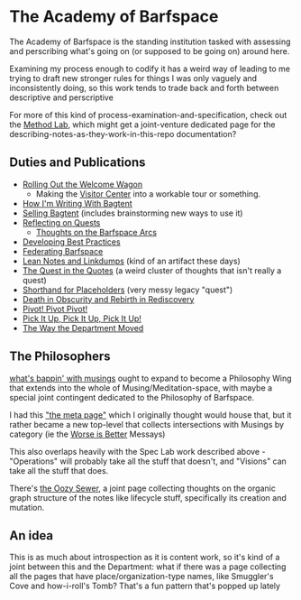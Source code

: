 # The Academy of Barfspace

The Academy of Barfspace is the standing institution tasked with assessing and perscribing what's going on (or supposed to be going on) around here.

Examining my process enough to codify it has a weird way of leading to me trying to draft new stronger rules for things I was only vaguely and inconsistently doing, so this work tends to trade back and forth between descriptive and perscriptive

For more of this kind of process-examination-and-specification, check out the [Method Lab](9a2890e2-a0fa-4484-9c1e-3c7c7ec4f28a.md), which might get a joint-venture dedicated page for the describing-notes-as-they-work-in-this-repo documentation?

## Duties and Publications

- [Rolling Out the Welcome Wagon](203fa894-f598-474f-9777-0c39cc027599.md)
  - Making the [Visitor Center](434dd429-b16d-4924-996f-aaf2ebff29ef.md) into a workable tour or something.
- [How I'm Writing With Bagtent](13ceb37e-99d5-417b-be3c-ec7e1bc537ac.md)
- [Selling Bagtent](f0fd193c-ddaa-4d5d-80f6-001df5283ff1.md) (includes brainstorming new ways to use it)
- [Reflecting on Quests](a54a4a48-80eb-4d07-9fa3-b8ba13e9a9b8.md)
  - [Thoughts on the Barfspace Arcs](db5ea4d3-7365-4455-95e0-54d4eeed1991.md)
- [Developing Best Practices](2015dc83-db74-4f1f-a089-d07c3bd38dc1.md)
- [Federating Barfspace](abf92e6b-7ba0-41f3-b13a-63ec77133cf3.md)
- [Lean Notes and Linkdumps](1cd51f38-b2df-49a5-99ad-b5629b3083b0.md) (kind of an artifact these days)
- [The Quest in the Quotes](73bf679b-4732-4ed1-929d-5dce9c163fd7.md) (a weird cluster of thoughts that isn't really a quest)
- [Shorthand for Placeholders](c5840859-b706-4750-8a14-0ae006f91ffa.md) (very messy legacy "quest")
- [Death in Obscurity and Rebirth in Rediscovery](b5f6a776-5e6f-4386-999a-d4c9c196f67b.md)
- [Pivot! Pivot Pivot!](3f5173cb-34c3-4077-89b2-637624eca32d.md)
- [Pick It Up, Pick It Up, Pick It Up!](da04c226-579a-4fb8-a1e4-4f95cde1ac68.md)
- [The Way the Department Moved](bdfb4f23-78c3-4fe4-a855-527eb02803cd.md)

## The Philosophers

[what's bappin' with musings](8fa02640-b218-40d4-8948-18bf0d441b22.md) ought to expand to become a Philosophy Wing that extends into the whole of Musing/Meditation-space, with maybe a special joint contingent dedicated to the Philosophy of Barfspace.

I had this ["the meta page"](8c5a1d30-97d9-4395-85be-b6c8ba57b239.md) which I originally thought would house that, but it rather became a new top-level that collects intersections with Musings by category (ie the [Worse is Better](8d87892e-c2dd-4be5-998e-0e0908a1e99b.md) Messays)

This also overlaps heavily with the Spec Lab work described above - "Operations" will probably take all the stuff that doesn't, and "Visions" can take all the stuff that does.

There's [the Oozy Sewer](379558c6-0383-4726-9cdb-9e5a89784dfa.md), a joint page collecting thoughts on the organic graph structure of the notes like lifecycle stuff, specifically its creation and mutation.

## An idea

This is as much about introspection as it is content work, so it's kind of a joint between this and the Department: what if there was a page collecting all the pages that have place/organization-type names, like Smuggler's Cove and how-i-roll's Tomb? That's a fun pattern that's popped up lately
